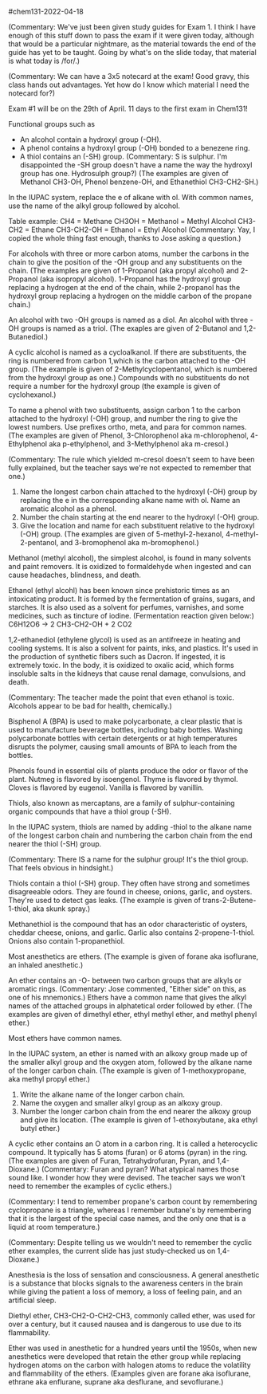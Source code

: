 #chem131-2022-04-18

(Commentary:  We've just been given study guides for Exam 1.  I think I have enough of this stuff down to pass the exam if it were given today, although that would be a particular nightmare, as the material towards the end of the guide has yet to be taught.  Going by what's on the slide today, that material is what today is /for/.)

(Commentary:  We can have a 3x5 notecard at the exam!  Good gravy, this class hands out advantages.  Yet how do I know which material I need the notecard for?)

Exam #1 will be on the 29th of April.  11 days to the first exam in Chem131!

Functional groups such as
* An alcohol contain a hydroxyl group (-OH).
* A phenol contains a hydroxyl group (-OH) bonded to a benezene ring.
* A thiol contains an (-SH) group.  (Commentary:  S is sulphur. 
 I'm disappointed the -SH group doesn't have a name the way the hydroxyl group has one.  Hydrosulph group?)
(The examples are given of Methanol CH3-OH, Phenol benzene-OH, and Ethanethiol CH3-CH2-SH.)

In the IUPAC system, replace the e of alkane with ol.  With common names, use the name of the alkyl group followed by alcohol.

Table example:
CH4 = Methane
CH3OH = Methanol = Methyl Alcohol
CH3-CH2 = Ethane
CH3-CH2-OH = Ethanol = Ethyl Alcohol
(Commentary:  Yay, I copied the whole thing fast enough, thanks to Jose asking a question.)

For alcohols with three or more carbon atoms, number the carbons in the chain to give the position of the -OH group and any substituents on the chain.  (The examples are given of 1-Propanol (aka propyl alcohol) and 2-Propanol (aka isopropyl alcohol).  1-Propanol has the hydroxyl group replacing a hydrogen at the end of the chain, while 2-propanol has the hydroxyl group replacing a hydrogen on the middle carbon of the propane chain.)

An alcohol with two -OH groups is named as a diol.  An alcohol with three -OH groups is named as a triol.  (The exaples are given of 2-Butanol and 1,2-Butanediol.)

A cyclic alcohol is named as a cycloalkanol.  If there are substituents, the ring is numbered from carbon 1,which is the carbon attached to the -OH group.  (The example is given of 2-Methylcyclopentanol, which is numbered from the hydroxyl group as one.)  Compounds with no substituents do not require a number for the hydroxyl group (the example is given of cyclohexanol.)

To name a phenol with two substituents, assign carbon 1 to the carbon attached to the hydroxyl (-OH) group, and number the ring to give the lowest numbers.  Use prefixes ortho, meta, and para for common names.  (The examples are given of Phenol, 3-Chlorophenol aka m-chlorophenol, 4-Ethylphenol aka p-ethylphenol, and 3-Methylphenol aka m-cresol.)

(Commentary:  The rule which yielded m-cresol doesn't seem to have been fully explained, but the teacher says we're not expected to remember that one.)

1.  Name the longest carbon chain attached to the hydroxyl (-OH) group by replacing the e in the corresponding alkane name with ol.  Name an aromatic alcohol as a phenol.
2. Number the chain starting at the end nearer to the hydroxyl (-OH) group.
3. Give the location and name for each substituent relative to the hydroxyl (-OH) group.
(The examples are given of 5-methyl-2-hexanol, 4-methyl-2-pentanol, and 3-bromophenol aka m-bromophenol.)

Methanol (methyl alcohol), the simplest alcohol, is found in many solvents and paint removers.  It is oxidized to formaldehyde when ingested and can cause headaches, blindness, and death.

Ethanol (ethyl alcohl) has been known since prehistoric times as an intoxicating product.  It is formed by the fermentation of grains, sugars, and starches.  It is also used as a solvent for perfumes, varnishes, and some medicines, such as tincture of iodine.
(Fermentation reaction given below:)
C6H12O6 -> 2 CH3-CH2-OH + 2 CO2

1,2-ethanediol (ethylene glycol) is used as an antifreeze in heating and cooling systems.  It is also a solvent for paints, inks, and plastics.  It's used in the production of synthetic fibers such as Dacron.  If ingested, it is extremely toxic.  In the body, it is oxidized to oxalic acid, which forms insoluble salts in the kidneys that cause renal damage, convulsions, and death.

(Commentary: The teacher made the point that even ethanol is toxic.  Alcohols appear to be bad for health, chemically.)

Bisphenol A (BPA) is used to make polycarbonate, a clear plastic that is used to manufacture beverage bottles, including baby bottles.  Washing polycarbonate bottles with certain detergents or at high temperatures disrupts the polymer, causing small amounts of BPA to leach from the bottles.

Phenols found in essential oils of plants produce the odor or flavor of the plant.  Nutmeg is flavored by isoengenol.  Thyme is flavored by thymol.  Cloves is flavored by eugenol.  Vanilla is flavored by vanillin.

Thiols, also known as mercaptans, are a family of sulphur-containing organic compounds that have a thiol group (-SH).

In the IUPAC system, thiols are named by adding -thiol to the alkane name of the longest carbon chain and numbering the carbon chain from the end nearer the thiol (-SH) group.

(Commentary:  There IS a name for the sulphur group!  It's the thiol group.  That feels obvious in hindsight.)

Thiols contain a thiol (-SH) group.  They often have strong and sometimes disagreeable odors.  They are found in cheese, onions, garlic, and oysters.  They're used to detect gas leaks.  (The example is given of trans-2-Butene-1-thiol, aka skunk spray.)

Methanethiol is the compound that has an odor characteristic of oysters, cheddar cheese, onions, and garlic.  Garlic also contains 2-propene-1-thiol.  Onions also contain 1-propanethiol.

Most anesthetics are ethers.  (The example is given of forane aka isoflurane, an inhaled anesthetic.)

An ether contains an -O- between two carbon groups that are alkyls or aromatic rings.  (Commentary:  Jose commented, "Either side" on this, as one of his mnemonics.)  Ethers have a common name that gives the alkyl names of the attached groups in alphatetical order followed by ether.  (The examples are given of dimethyl ether, ethyl methyl ether, and methyl phenyl ether.)

Most ethers have common names.

In the IUPAC system, an ether is named with an alkoxy group made up of the smaller alkyl group and the oxygen atom, followed by the alkane name of the longer carbon chain.  (The example is given of 1-methoxypropane, aka methyl propyl ether.)

1. Write the alkane name of the longer carbon chain.
2. Name the oxygen and smaller alkyl group as an alkoxy group.
3. Number the longer carbon chain from the end nearer the alkoxy group and give its location.
(The example is given of 1-ethoxybutane, aka ethyl butyl ether.)

A cyclic ether contains an O atom in a carbon ring.  It is called a heterocyclic compound.  It typically has 5 atoms (furan) or 6 atoms (pyran) in the ring.  (The examples are given of Furan, Tetrahydrofuran, Pyran, and 1,4-Dioxane.)  (Commentary:  Furan and pyran?  What atypical names those sound like.  I wonder how they were devised.  The teacher says we won't need to remember the examples of cyclic ethers.)

(Commentary:  I tend to remember propane's carbon count by remembering cyclopropane is a triangle, whereas I remember butane's by remembering that it is the largest of the special case names, and the only one that is a liquid at room temperature.)

(Commentary:  Despite telling us we wouldn't need to remember the cyclic ether examples, the current slide has just study-checked us on 1,4-Dioxane.)

Anesthesia is the loss of sensation and consciousness.  A general anesthetic is a substance that blocks signals to the awareness centers in the brain while giving the patient a loss of memory, a loss of feeling pain, and an artificial sleep.

Diethyl ether, CH3-CH2-O-CH2-CH3, commonly called ether, was used for over a century, but it caused nausea and is dangerous to use due to its flammability.

Ether was used in anesthetic for a hundred years until the 1950s, when new anesthetics were developed that retain the ether group while replacing hydrogen atoms on the carbon with halogen atoms to reduce the volatility and flammability of the ethers.  (Examples given are forane aka isoflurane, ethrane aka enflurane, suprane aka desflurane, and sevoflurane.)
